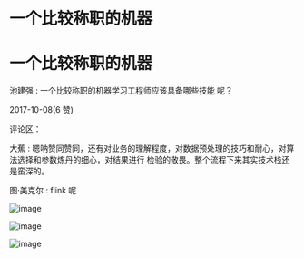 # 一个比较称职的机器

# 一个比较称职的机器

池建强 : 一个比较称职的机器学习工程师应该具备哪些技能 呢？

2017-10-08(6 赞)

评论区：

大蕉 : 嗯呐赞同赞同，还有对业务的理解程度，对数据预处理的技巧和耐心，对算法选择和参数炼丹的细心，对结果进行 检验的敬畏。整个流程下来其实技术栈还是蛮深的。

图·美克尔 : flink 呢

![image](img/Image_069.png)

![image](img/Image_070.png)

![image](img/Image_071.png)